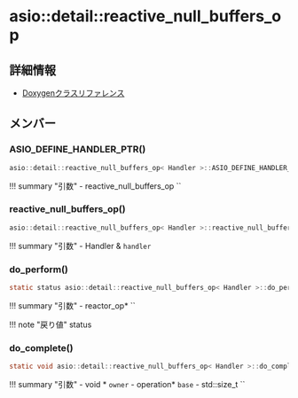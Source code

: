# asio::detail::reactive_null_buffers_op



## 詳細情報

- [Doxygenクラスリファレンス](https://lang-ship.com/reference/ESP32/latest/classasio_1_1detail_1_1reactive__null__buffers__op.html)

## メンバー

### ASIO_DEFINE_HANDLER_PTR()



```c
asio::detail::reactive_null_buffers_op< Handler >::ASIO_DEFINE_HANDLER_PTR(reactive_null_buffers_op)
```

!!! summary "引数"
	- reactive_null_buffers_op `` 



### reactive_null_buffers_op()



```c
asio::detail::reactive_null_buffers_op< Handler >::reactive_null_buffers_op(Handler &handler)
```

!!! summary "引数"
	- Handler & `handler` 



### do_perform()



```c
static status asio::detail::reactive_null_buffers_op< Handler >::do_perform(reactor_op *)
```

!!! summary "引数"
	- reactor_op* `` 

!!! note "戻り値"
	status



### do_complete()



```c
static void asio::detail::reactive_null_buffers_op< Handler >::do_complete(void *owner, operation *base, const asio::error_code &, std::size_t)
```

!!! summary "引数"
	- void * `owner` 
	- operation* `base` 
	- std::size_t `` 



